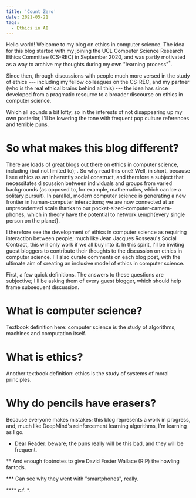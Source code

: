 ```yaml
---
title: 'Count Zero'
date: 2021-05-21
tags:
  - Ethics in AI
---
```


Hello world! Welcome to my blog on ethics in computer science. The idea for this blog started with my joining the UCL Computer Science Research Ethics Committee (CS-REC) in September 2020, and was partly motivated as a way to archive my thoughts during my own "learning process"<sup>*</sup>.

Since then, through discussions with people much more versed in the study of ethics --- including my fellow colleagues on the CS-REC, and my partner (who is the real ethical brains behind all this) --- the idea has since developed from a pragmatic resource to a broader discourse on ethics in computer science.

Which all sounds a bit lofty, so in the interests of not disappearing up my own posterior, I'll be lowering the tone with frequent pop culture references and terrible puns.

So what makes this blog different?
======

There are loads of great blogs out there on ethics in computer science, including (but not limited to); . So why read this one? Well, in short, because I see ethics as an inherently social construct, and therefore a subject that necessitates discussion between individuals and groups from varied backgrounds (as opposed to, for example, mathematics, which can be a solitary pursuit). In parallel, modern computer science is generating a new frontier in human-computer interactions; we are now connected at an unprecedented scale thanks to our pocket-sized-computer-camera-phones, which in theory have the potential to network \emph{every single person on the planet}.

I therefore see the development of ethics in computer science as requiring interaction between people; much like Jean Jacques Rosseau's Social Contract, this will only work if we all buy into it. In this spirit, I'll be inviting guest bloggers to contribute their thoughts to the discussion on ethics in computer science. I'll also curate comments on each blog post, with the ultimate aim of creating an inclusive model of ethics in computer science. 

First, a few quick definitions. The answers to these questions are subjective; I'll be asking them of every guest blogger, which should help frame subsequent discussion.

What is computer science?
======

Textbook definition here: computer science is the study of algorithms, machines and computation itself.

What is ethics?
======

Another textbook definition: ethics is the study of systems of moral principles.

Why do pencils have erasers?
======

Because everyone makes mistakes; this blog represents a work in progress, and, much like DeepMind's reinforcement learning algorithms, I'm learning as I go.


* Dear Reader: beware; the puns really will be this bad, and they will be frequent.

** And enough footnotes to give David Foster Wallace (RIP) the howling fantods.

*** Can see why they went with "smartphones", really.

**** c.f. *.